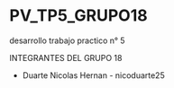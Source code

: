 # PV_TP5_GRUPO18
desarrollo trabajo practico n° 5

INTEGRANTES DEL GRUPO 18

- Duarte Nicolas Hernan - nicoduarte25